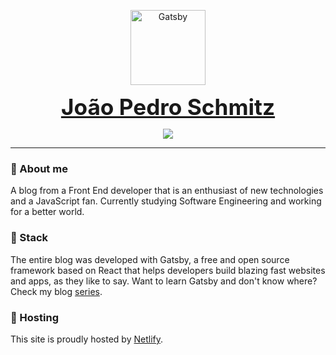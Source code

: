 <p align="center">
  <a href="https://joaopedro.cc">
    <img alt="Gatsby" src="https://www.joaopedro.cc/img/mstile-144x144.png" width="120" height="120" />
  </a>
</p>

<p align="center">
  <a href="https://joaopedro.cc" style="font-size: 2.2rem; font-weight: bold">João Pedro Schmitz</a>
</p>

<p align="center">
  <a href="https://app.netlify.com/sites/joaopedroblog/deploys">
    <img src="https://api.netlify.com/api/v1/badges/1efc298c-bf78-440f-ac5d-cdaf5489b3f3/deploy-status"/>
  </a>
</p>

---

### 🚀 About me

A blog from a Front End developer that is an enthusiast of new technologies and a JavaScript fan. Currently studying Software Engineering and working for a better world.

### 🤔 Stack

The entire blog was developed with Gatsby,  a free and open source framework based on React that helps developers build blazing fast websites and apps, as they like to say. Want to learn Gatsby and don't know where? Check my blog [series](https://www.joaopedro.cc/blog-com-gatsby-e-react-parte-1/).

### 💫 Hosting

This site is proudly hosted by [Netlify](https://www.netlify.com/).
